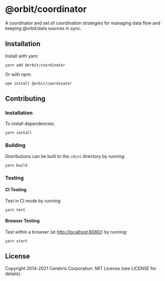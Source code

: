 # @orbit/coordinator

A coordinator and set of coordination strategies for managing data flow and
keeping @orbit/data sources in sync.

## Installation

Install with yarn:

```
yarn add @orbit/coordinator
```

Or with npm:

```
npm install @orbit/coordinator
```

## Contributing

### Installation

To install dependencies:

```
yarn install
```

### Building

Distributions can be built to the `/dist` directory by running:

```
yarn build
```

### Testing

#### CI Testing

Test in CI mode by running:

```
yarn test
```

#### Browser Testing

Test within a browser
(at [http://localhost:8080/](http://localhost:8080/)) by running:

```
yarn start
```

## License

Copyright 2014-2021 Cerebris Corporation. MIT License (see LICENSE for details).
